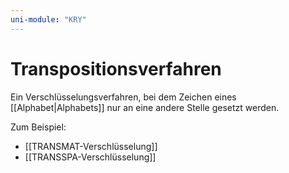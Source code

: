 ```yaml
---
uni-module: "KRY"
---
```


# Transpositionsverfahren

Ein Verschlüsselungsverfahren, bei dem Zeichen eines [[Alphabet|Alphabets]] nur an eine andere Stelle gesetzt werden.

Zum Beispiel:

- [[TRANSMAT-Verschlüsselung]]
- [[TRANSSPA-Verschlüsselung]]
